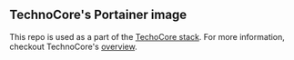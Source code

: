 ## TechnoCore's Portainer image
This repo is used as a part of the [TechoCore stack](https://github.com/SciFiFarms/TechnoCore). For more information, checkout TechnoCore's [overview](https://github.com/SciFiFarms/TechnoCore/blob/master/CONTRIBUTING.md#overview). 